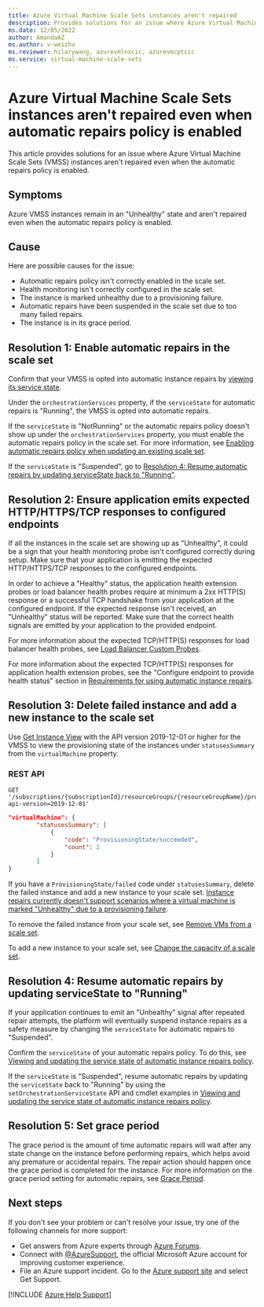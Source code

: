 ```yaml
---
title: Azure Virtual Machine Scale Sets instances aren't repaired
description: Provides solutions for an issue where Azure Virtual Machine Scale Sets instances aren't repaired even when the automatic repairs policy is enabled.
ms.date: 12/05/2022
author: AmandaAZ
ms.author: v-weizhu
ms.reviewer: hilarywang, azurevmlnxcic, azurevmcptcic
ms.service: virtual-machine-scale-sets
---
```

# Azure Virtual Machine Scale Sets instances aren't repaired even when automatic repairs policy is enabled

This article provides solutions for an issue where Azure Virtual Machine Scale Sets (VMSS) instances aren't repaired even when the automatic repairs policy is enabled.

## Symptoms

Azure VMSS instances remain in an "Unhealthy" state and aren't repaired even when the automatic repairs policy is enabled.

## Cause

Here are possible causes for the issue:

- Automatic repairs policy isn't correctly enabled in the scale set.
- Health monitoring isn't correctly configured in the scale set.
- The instance is marked unhealthy due to a provisioning failure.
- Automatic repairs have been suspended in the scale set due to too many failed repairs.
- The instance is in its grace period.

## Resolution 1: Enable automatic repairs in the scale set

Confirm that your VMSS is opted into automatic instance repairs by [viewing its service state](/azure/virtual-machine-scale-sets/virtual-machine-scale-sets-automatic-instance-repairs#viewing-and-updating-the-service-state-of-automatic-instance-repairs-policy).

Under the `orchestrationServices` property, if the `serviceState` for automatic repairs is "Running", the VMSS is opted into automatic repairs.

If the `serviceState` is "NotRunning" or the automatic repairs policy doesn't show up under the `orchestrationServices` property, you must enable the automatic repairs policy in the scale set. For more information, see [Enabling automatic repairs policy when updating an existing scale set](/azure/virtual-machine-scale-sets/virtual-machine-scale-sets-automatic-instance-repairs#enabling-automatic-repairs-policy-when-updating-an-existing-scale-set).

If the `serviceState` is "Suspended", go to [Resolution 4: Resume automatic repairs by updating serviceState back to "Running"](#resolution4).

## Resolution 2: Ensure application emits expected HTTP/HTTPS/TCP responses to configured endpoints

If all the instances in the scale set are showing up as "Unhealthy", it could be a sign that your health monitoring probe isn't configured correctly during setup. Make sure that your application is emitting the expected HTTP/HTTPS/TCP responses to the configured endpoints.

In order to achieve a "Healthy" status, the application health extension probes or load balancer health probes require at minimum a 2xx HTTP(S) response or a successful TCP handshake from your application at the configured endpoint. If the expected response isn't received, an "Unhealthy" status will be reported. Make sure that the correct health signals are emitted by your application to the provided endpoint.

For more information about the expected TCP/HTTP(S) responses for load balancer health probes, see [Load Balancer Custom Probes](/azure/load-balancer/load-balancer-custom-probe-overview#tcp-probe).

For more information about the expected TCP/HTTP(S) responses for application health extension probes, see the "Configure endpoint to provide health status" section in [Requirements for using automatic instance repairs](/azure/virtual-machine-scale-sets/virtual-machine-scale-sets-automatic-instance-repairs#requirements-for-using-automatic-instance-repairs).

## Resolution 3: Delete failed instance and add a new instance to the scale set

Use [Get Instance View](/rest/api/compute/virtual-machine-scale-sets/get-instance-view?tabs=HTTP) with the API version 2019-12-01 or higher for the VMSS to view the provisioning state of the instances under `statusesSummary` from the `virtualMachine` property.

### REST API

```http
GET '/subscriptions/{subscriptionId}/resourceGroups/{resourceGroupName}/providers/Microsoft.Compute/virtualMachineScaleSets/{vmScaleSetName}/instanceView?api-version=2019-12-01'
```

```json
"virtualMachine": {
        "statusesSummary": [
            {
                "code": "ProvisioningState/succeeded",
                "count": 2
            }
        ]
}
```

If you have a `ProvisioningState/failed` code under `statusesSummary`, delete the failed instance and add a new instance to your scale set. [Instance repairs currently doesn't support scenarios where a virtual machine is marked "Unhealthy" due to a provisioning failure](/azure/virtual-machine-scale-sets/virtual-machine-scale-sets-automatic-instance-repairs#requirements-for-using-automatic-instance-repairs).

To remove the failed instance from your scale set, see [Remove VMs from a scale set](/azure/virtual-machine-scale-sets/virtual-machine-scale-sets-manage-powershell#remove-vms-from-a-scale-set).

To add a new instance to your scale set, see [Change the capacity of a scale set](/azure/virtual-machine-scale-sets/virtual-machine-scale-sets-manage-powershell#change-the-capacity-of-a-scale-set).

## <a id="resolution4"></a>Resolution 4: Resume automatic repairs by updating serviceState to "Running"

If your application continues to emit an "Unhealthy" signal after repeated repair attempts, the platform will eventually suspend instance repairs as a safety measure by changing the `serviceState` for automatic repairs to "Suspended".

Confirm the `serviceState` of your automatic repairs policy. To do this, see [Viewing and updating the service state of automatic instance repairs policy](/azure/virtual-machine-scale-sets/virtual-machine-scale-sets-automatic-instance-repairs#viewing-and-updating-the-service-state-of-automatic-instance-repairs-policy).

If the `serviceState` is "Suspended", resume automatic repairs by updating the `serviceState` back to "Running" by using the `setOrchestrationServiceState` API and cmdlet examples in [Viewing and updating the service state of automatic instance repairs policy](/azure/virtual-machine-scale-sets/virtual-machine-scale-sets-automatic-instance-repairs#viewing-and-updating-the-service-state-of-automatic-instance-repairs-policy).

## Resolution 5: Set grace period

The grace period is the amount of time automatic repairs will wait after any state change on the instance before performing repairs, which helps avoid any premature or accidental repairs. The repair action should happen once the grace period is completed for the instance. For more information on the grace period setting for automatic repairs, see [Grace Period](/azure/virtual-machine-scale-sets/virtual-machine-scale-sets-automatic-instance-repairs#grace-period).

## Next steps

If you don't see your problem or can't resolve your issue, try one of the following channels for more support:

- Get answers from Azure experts through [Azure Forums](https://azure.microsoft.com/support/forums/).
- Connect with [@AzureSupport](https://twitter.com/azuresupport), the official Microsoft Azure account for improving customer experience.
- File an Azure support incident. Go to the [Azure support site](https://azure.microsoft.com/support/options/) and select Get Support.

[!INCLUDE [Azure Help Support](../../includes/azure-help-support.md)]
